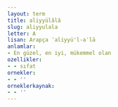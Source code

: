 ```yaml
---
layout: term
title: aliyyülâlâ
slug: aliyyulala
letter: A
lisan: Arapça ʿaliyyü'l-aʿlā
anlamlar:
- En güzel, en iyi, mükemmel olan
ozellikler:
- - sıfat
ornekler:
- - ''
orneklerkaynak:
- - ''
---
```

